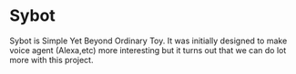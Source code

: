 # Sybot
Sybot is Simple Yet Beyond Ordinary Toy. It was initially designed to make voice agent (Alexa,etc) more interesting but it turns out that we can do lot more with this project.
